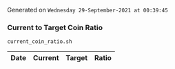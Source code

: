 Generated on `Wednesday 29-September-2021 at 00:39:45`

### Current to Target Coin Ratio
`current_coin_ratio.sh`

Date|Current|Target|Ratio
---|---|---|---
